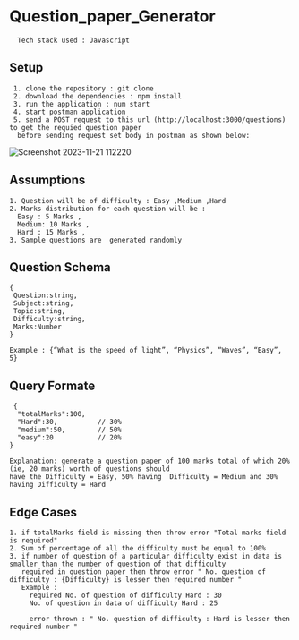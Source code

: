 # Question_paper_Generator
      Tech stack used : Javascript

## Setup
    
     1. clone the repository : git clone
     2. download the dependencies : npm install
     3. run the application : num start
     4. start postman application
     5. send a POST request to this url (http://localhost:3000/questions) to get the requied question paper
      before sending request set body in postman as shown below:
    
      
  ![Screenshot 2023-11-21 112220](https://github.com/Rajiv7479/Question_paper_Generator/assets/76935061/fb380427-8d68-4046-891f-0aa7dd95709f)
  
## Assumptions
    1. Question will be of difficulty : Easy ,Medium ,Hard
    2. Marks distribution for each question will be :
      Easy : 5 Marks ,
      Medium: 10 Marks ,
      Hard : 15 Marks ,
    3. Sample questions are  generated randomly

## Question Schema

    {
     Question:string,
     Subject:string,
     Topic:string,
     Difficulty:string,
     Marks:Number
    }

    Example : {“What is the speed of light”, “Physics”, “Waves”, “Easy”, 5}

## Query Formate

     {
      "totalMarks":100,   
      "Hard":30,          // 30%
      "medium":50,        // 50%
      "easy":20           // 20%
    }
    
    Explanation: generate a question paper of 100 marks total of which 20% (ie, 20 marks) worth of questions should
    have the Difficulty = Easy, 50% having  Difficulty = Medium and 30% having Difficulty = Hard

      
## Edge Cases
    1. if totalMarks field is missing then throw error "Total marks field is required"
    2. Sum of percentage of all the difficulty must be equal to 100%
    3. if number of question of a particular difficulty exist in data is smaller than the number of question of that difficulty
       required in question paper then throw error " No. question of difficulty : {Difficulty} is lesser then required number "
       Example :
         required No. of question of difficulty Hard : 30
         No. of question in data of difficulty Hard : 25

         error thrown : " No. question of difficulty : Hard is lesser then required number "
       
      

